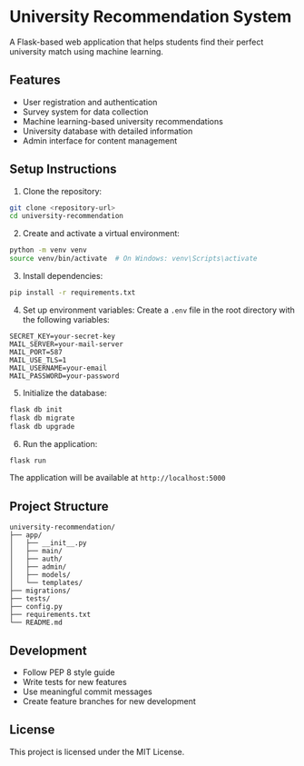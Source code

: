 # University Recommendation System

A Flask-based web application that helps students find their perfect university match using machine learning.

## Features

- User registration and authentication
- Survey system for data collection
- Machine learning-based university recommendations
- University database with detailed information
- Admin interface for content management

## Setup Instructions

1. Clone the repository:
```bash
git clone <repository-url>
cd university-recommendation
```

2. Create and activate a virtual environment:
```bash
python -m venv venv
source venv/bin/activate  # On Windows: venv\Scripts\activate
```

3. Install dependencies:
```bash
pip install -r requirements.txt
```

4. Set up environment variables:
Create a `.env` file in the root directory with the following variables:
```
SECRET_KEY=your-secret-key
MAIL_SERVER=your-mail-server
MAIL_PORT=587
MAIL_USE_TLS=1
MAIL_USERNAME=your-email
MAIL_PASSWORD=your-password
```

5. Initialize the database:
```bash
flask db init
flask db migrate
flask db upgrade
```

6. Run the application:
```bash
flask run
```

The application will be available at `http://localhost:5000`

## Project Structure

```
university-recommendation/
├── app/
│   ├── __init__.py
│   ├── main/
│   ├── auth/
│   ├── admin/
│   ├── models/
│   └── templates/
├── migrations/
├── tests/
├── config.py
├── requirements.txt
└── README.md
```

## Development

- Follow PEP 8 style guide
- Write tests for new features
- Use meaningful commit messages
- Create feature branches for new development

## License

This project is licensed under the MIT License. 
